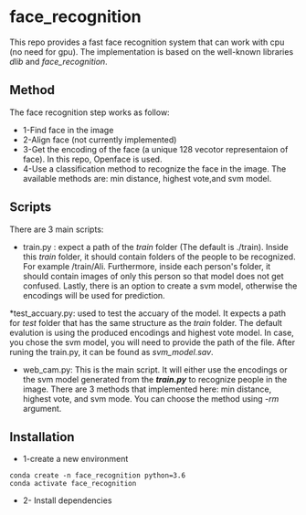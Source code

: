 # face_recognition
This repo provides a fast face recognition system that can work with cpu (no need for gpu). The implementation is based on the well-known libraries *dlib* and *face_recognition*.
## Method
The face recognition step works as follow:
* 1-Find face in the image
* 2-Align face (not currently implemented)
* 3-Get the encoding of the face (a unique 128 vecotor representaion of face). In this repo, Openface is used.
* 4-Use a classification method to recognize the face in the image. The available methods are: min distance, highest vote,and svm model. 
## Scripts
There are 3 main scripts:
* train.py : expect a path of the *train* folder (The default is ./train). Inside this *train* folder, it should contain folders of the people to be recognized.
For example /train/Ali. Furthermore, inside each person's folder, it should contain images of only this person so that model does not get confused. 
Lastly, there is an option to create a svm model, otherwise the encodings will be used for prediction.

*test_accuary.py: used to test the accuary of the model. It expects a path for *test* folder that has the same structure as the *train* folder. The default evalution is using the produced encodings and highest vote model. In case, you chose the svm model, you will need to provide the path of the file.
After runing the train.py, it can be found as *svm_model.sav*.

* web_cam.py: This is the main script. It will either use the encodings or the svm model generated from the ***train.py*** to recognize people in the image. There are 3 methods that implemented here: min distance, highest vote, and svm mode.
You can choose the method using *-rm* argument. 

## Installation
* 1-create a new environment 
```
conda create -n face_recognition python=3.6
conda activate face_recognition
```
* 2- Install dependencies
```

```
